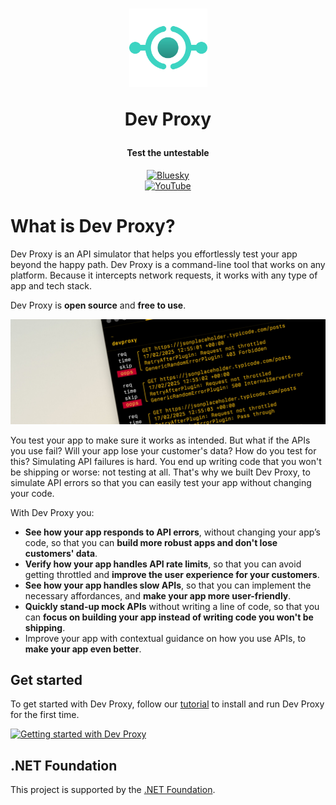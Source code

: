 <h1 align="center"> 
  <img alt="Dev Proxy" src="./media/icon.png" width="125" style="font-color:white" />
  <p>Dev Proxy</p>  
</h1>

<h4 align="center">
  Test the untestable
</h4>

<p align="center">
  <a href="https://bsky.app/profile/devproxy.bsky.social">
    <img alt="Bluesky" src="https://img.shields.io/badge/bluesky-%40devproxy.bsky.social%E2%80%AC-blue?style=social&logo=bluesky&link=https%3A%2F%2Fbsky.app%2Fprofile%2Fdevproxy.bsky.social" />
  </a>
  <br />
   <a href="https://youtube.com/@devproxy">
    <img alt="YouTube" src="https://img.shields.io/badge/youTube-%40devproxy%E2%80%AC-red?style=social&logo=youtube&link=https%3A%2F%2Fyoutube.com%2F%40devproxy" />
  </a>
</p>

# What is Dev Proxy?

Dev Proxy is an API simulator that helps you effortlessly test your app beyond the happy path. Dev Proxy is a command-line tool that works on any platform. Because it intercepts network requests, it works with any type of app and tech stack.

Dev Proxy is **open source** and **free to use**.

![Dev Proxy](./media/banner.png)

You test your app to make sure it works as intended. But what if the APIs you use fail? Will your app lose your customer's data? How do you test for this? Simulating API failures is hard. You end up writing code that you won't be shipping or worse: not testing at all. That's why we built Dev Proxy, to simulate API errors so that you can easily test your app without changing your code.

With Dev Proxy you:

- **See how your app responds to API errors**, without changing your app’s code, so that you can **build more robust apps and don't lose customers' data**.
- **Verify how your app handles API rate limits**, so that you can avoid getting throttled and **improve the user experience for your customers**.
- **See how your app handles slow APIs**, so that you can implement the necessary affordances, and **make your app more user-friendly**.
- **Quickly stand-up mock APIs** without writing a line of code, so that you can **focus on building your app instead of writing code you won't be shipping**.
- Improve your app with contextual guidance on how you use APIs, to **make your app even better**.

## Get started

To get started with Dev Proxy, follow our [tutorial](https://aka.ms/devproxy/setup) to install and run Dev Proxy for the first time.

[![Getting started with Dev Proxy](https://img.youtube.com/vi/HVTJlGSxhcw/0.jpg)](https://www.youtube.com/watch?v=HVTJlGSxhcw)

## .NET Foundation

This project is supported by the [.NET Foundation](https://dotnetfoundation.org).

